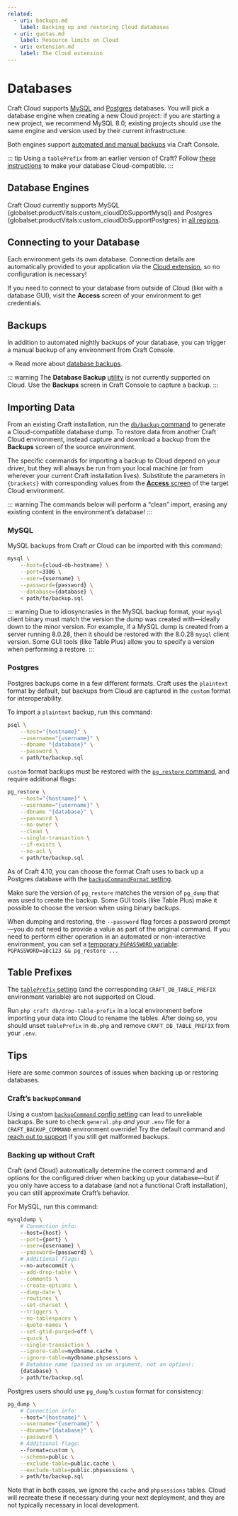 ```yaml
---
related:
  - uri: backups.md
    label: Backing up and restoring Cloud databases
  - uri: quotas.md
    label: Resource limits on Cloud
  - uri: extension.md
    label: The Cloud extension
---
```


# Databases

Craft Cloud supports [MySQL](#mySQL) and [Postgres](#postgres) databases. You will pick a database engine when creating a new Cloud project: if you are starting a new project, we recommend MySQL 8.0; existing projects should use the same engine and version used by their current infrastructure.

Both engines support [automated and manual backups](backups.md) via Craft Console.

::: tip
Using a `tablePrefix` from an earlier version of Craft? Follow [these instructions](#table-prefixes) to make your database Cloud-compatible.
:::

## Database Engines

Craft Cloud currently supports MySQL {globalset:productVitals:custom_cloudDbSupportMysql} and Postgres {globalset:productVitals:custom_cloudDbSupportPostgres} in [all regions](regions.md).

## Connecting to your Database

Each environment gets its own database. Connection details are automatically provided to your application via the [Cloud extension](extension.md), so no configuration is necessary!

If you need to connect to your database from outside of Cloud (like with a database GUI), visit the **Access** screen of your environment to get credentials.

## Backups

In addition to automated nightly backups of your database, you can trigger a manual backup of any environment from Craft Console.

&rarr; Read more about [database backups](backups.md).

::: warning
The **Database Backup** [utility](/docs/5.x/system/control-panel.html#utilities) is not currently supported on Cloud. Use the **Backups** screen in Craft Console to capture a backup.
:::

## Importing Data

From an existing Craft installation, run the [`db/backup` command](/docs/5.x/reference/cli.html#db-backup) to generate a Cloud-compatible database dump. To restore data from another Craft Cloud environment, instead capture and download a backup from the **Backups** screen of the source environment.

The specific commands for importing a backup to Cloud depend on your driver, but they will always be run from your local machine (or from wherever your current Craft installation lives). Substitute the parameters in `{brackets}` with corresponding values from the [**Access** screen](#connecting-to-your-database) of the target Cloud environment.

::: warning
The commands below will perform a “clean” import, erasing any existing content in the environment’s database!
:::

### MySQL

MySQL backups from Craft _or_ Cloud can be imported with this command:

```bash
mysql \
    --host={cloud-db-hostname} \
    --port=3306 \
    --user={username} \
    --password={password} \
    --database={database} \
    < path/to/backup.sql
```

::: warning
Due to idiosyncrasies in the MySQL backup format, your `mysql` client binary must match the version the dump was created with—ideally down to the minor version. For example, if a MySQL dump is created from a server running 8.0.28, then it should be restored with the 8.0.28 `mysql` client version. Some GUI tools (like Table Plus) allow you to specify a version when performing a restore.
:::

### Postgres

Postgres backups come in a few different formats. Craft uses the `plaintext` format by default, but backups from Cloud are captured in the `custom` format for interoperability.

To import a `plaintext` backup, run this command:

```bash
psql \
    --host="{hostname}" \
    --username="{username}" \
    --dbname "{database}" \
    --password \
    < path/to/backup.sql
```

`custom` format backups must be restored with the [`pg_restore` command](https://www.postgresql.org/docs/current/app-pgrestore.html), and require additional flags:

```bash
pg_restore \
    --host="{hostname}" \
    --username="{username}" \
    --dbname "{database}" \
    --password \
    --no-owner \
    --clean \
    --single-transaction \
    --if-exists \
    --no-acl \
    < path/to/backup.sql
```

As of Craft 4.10, you can choose the format Craft uses to back up a Postgres database with the [`backupCommandFormat` setting](/docs/5.x/reference/config/general.html#backupcommandformat).

Make sure the version of `pg_restore` matches the version of `pg_dump` that was used to create the backup. Some GUI tools (like Table Plus) make it possible to choose the version when using binary backups.

When dumping and restoring, the `--password` flag forces a password prompt—you do not need to provide a value as part of the original command. If you need to perform either operation in an automated or non-interactive environment, you can set a [temporary `PGPASSWORD` variable](https://www.postgresql.org/docs/current/libpq-envars.html): `PGPASSWORD=abc123 && pg_restore ...`

## Table Prefixes

The [`tablePrefix` setting](/docs/5.x/reference/config/db.html#tableprefix) (and the corresponding `CRAFT_DB_TABLE_PREFIX` environment variable) are not supported on Cloud.

Run `php craft db/drop-table-prefix` in a local environment before importing your data into Cloud to rename the tables. After doing so, you should unset `tablePrefix` in `db.php` and remove `CRAFT_DB_TABLE_PREFIX` from your `.env`.

## Tips

Here are some common sources of issues when backing up or restoring databases.

### Craft’s `backupCommand`

Using a custom [`backupCommand` config setting](/docs/5.x/reference/config/general.html#backupcommand) can lead to unreliable backups. Be sure to check `general.php` _and_ your `.env` file for a `CRAFT_BACKUP_COMMAND` environment override! Try the default command and [reach out to support](/contact) if you still get malformed backups.

### Backing up without Craft

Craft (and Cloud) automatically determine the correct command and options for the configured driver when backing up your database—but if you only have access to a database (and not a functional Craft installation), you can still approximate Craft’s behavior.

For MySQL, run this command:

```bash
mysqldump \
    # Connection info:
    --host={host} \
    --port={port} \
    --user={username} \
    --password={password} \
    # Additional flags:
    --no-autocommit \
    --add-drop-table \
    --comments \
    --create-options \
    --dump-date \
    --routines \
    --set-charset \
    --triggers \
    --no-tablespaces \
    --quote-names \
    --set-gtid-purged=off \
    --quick \
    --single-transaction \
    --ignore-table=mydbname.cache \
    --ignore-table=mydbname.phpsessions \
    # Database name (passed as an argument, not an option):
    {database} \
    > path/to/backup.sql
```

Postgres users should use `pg_dump`’s `custom` format for consistency:

```bash
pg_dump \
    # Connection info:
    --host="{hostname}" \
    --username="{username}" \
    --dbname="{database}" \
    --password \
    # Additional flags:
    --format=custom \
    --schema=public \
    --exclude-table=public.cache \
    --exclude-table=public.phpsessions \
    > path/to/backup.sql
```

Note that in both cases, we ignore the `cache` and `phpsessions` tables. Cloud will recreate these if necessary during your next deployment, and they are not typically necessary in local development.
